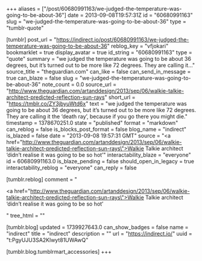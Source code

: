 +++
aliases = ["/post/60680991163/we-judged-the-temperature-was-going-to-be-about-36"]
date = 2013-09-08T19:57:31Z
id = "60680991163"
slug = "we-judged-the-temperature-was-going-to-be-about-36"
type = "tumblr-quote"

[tumblr]
post_url = "https://indirect.io/post/60680991163/we-judged-the-temperature-was-going-to-be-about-36"
reblog_key = "vfjokari"
bookmarklet = true
display_avatar = true
id_string = "60680991163"
type = "quote"
summary = "we judged the temperature was going to be about 36 degrees, but it’s turned out to be more like 72 degrees. They are calling it..."
source_title = "theguardian.com"
can_like = false
can_send_in_message = true
can_blaze = false
slug = "we-judged-the-temperature-was-going-to-be-about-36"
note_count = 0.0
source_url = "http://www.theguardian.com/artanddesign/2013/sep/06/walkie-talkie-architect-predicted-reflection-sun-rays"
short_url = "https://tmblr.co/ZY3jbyuWtd6x"
text = "we judged the temperature was going to be about 36 degrees, but it&rsquo;s turned out to be more like 72 degrees. They are calling it the &lsquo;death ray&rsquo;, because if you go there you might die."
timestamp = 1378670251.0
state = "published"
format = "markdown"
can_reblog = false
is_blocks_post_format = false
blog_name = "indirect"
is_blazed = false
date = "2013-09-08 19:57:31 GMT"
source = "<a href=\"http://www.theguardian.com/artanddesign/2013/sep/06/walkie-talkie-architect-predicted-reflection-sun-rays\">Walkie Talkie architect &lsquo;didn&rsquo;t realise it was going to be so hot&rsquo;</a>"
interactability_blaze = "everyone"
id = 60680991163.0
is_blaze_pending = false
should_open_in_legacy = true
interactability_reblog = "everyone"
can_reply = false

[tumblr.reblog]
comment = "<p><a href=\"http://www.theguardian.com/artanddesign/2013/sep/06/walkie-talkie-architect-predicted-reflection-sun-rays\">Walkie Talkie architect ‘didn’t realise it was going to be so hot’</a></p>"
tree_html = ""

[tumblr.blog]
updated = 1739927643.0
can_show_badges = false
name = "indirect"
title = "indirect"
description = ""
url = "https://indirect.io/"
uuid = "t:PgyUJU3SA2Klwyt81UWAwQ"

[tumblr.blog.tumblrmart_accessories]
+++

